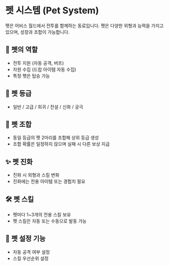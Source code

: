 # 펫 시스템 (Pet System)

펫은 어비스 월드에서 전투를 함께하는 동료입니다. 펫은 다양한 외형과 능력을 가지고 있으며, 성장과 조합이 가능합니다.

## 🐾 펫의 역할
- 전투 지원 (자동 공격, 버프)
- 자원 수집 (드랍 아이템 자동 수집)
- 특정 펫은 탑승 가능

## 🐉 펫 등급
- 일반 / 고급 / 희귀 / 전설 / 신화 / 궁극

## 🧬 펫 조합
- 동일 등급의 펫 2마리를 조합해 상위 등급 생성
- 조합 확률은 일정하지 않으며 실패 시 다른 보상 지급

## ✨ 펫 진화
- 진화 시 외형과 스킬 변화
- 진화에는 전용 아이템 또는 경험치 필요

## 🛠 펫 스킬
- 펫마다 1~3개의 전용 스킬 보유
- 펫 스킬은 자동 또는 수동으로 발동 가능

## 🧩 펫 설정 기능
- 자동 공격 여부 설정
- 스킬 우선순위 설정
